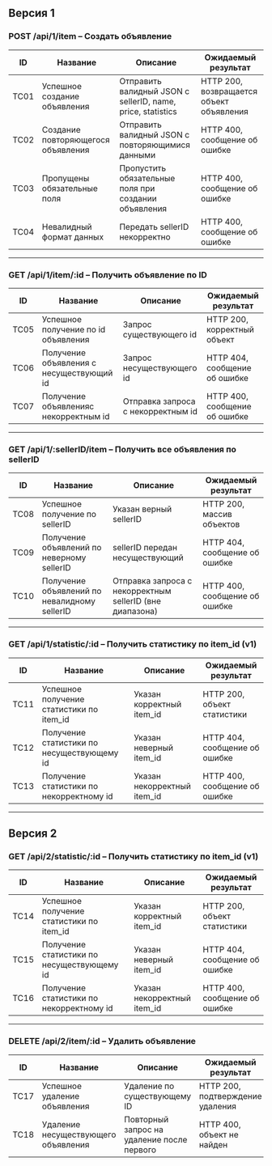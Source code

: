 ## Версия 1

### POST /api/1/item – Создать объявление

| ID   | Название                           | Описание                                                    | Ожидаемый результат                      |
|------|------------------------------------|-------------------------------------------------------------|------------------------------------------|
| TC01 | Успешное создание объявления       | Отправить валидный JSON с sellerID, name, price, statistics | HTTP 200, возвращается объект объявления |
| TC02 | Создание повторяющегося объявления | Отправить валидный JSON с повторяющимися данными            | HTTP 400, сообщение об ошибке            |
| TC03 | Пропущены обязательные поля        | Пропустить обязательные поля при создании объявления        | HTTP 400, сообщение об ошибке            |
| TC04 | Невалидный формат данных           | Передать sellerID некорректно                               | HTTP 400, сообщение об ошибке            |

---

### GET /api/1/item/:id – Получить объявление по ID

| ID  | Название                                 | Описание                                       | Ожидаемый результат           |
|-----|------------------------------------------|------------------------------------------------|-------------------------------|
| TC05 | Успешное получение по id объявления      | Запрос существующего id          | HTTP 200, корректный объект   |
| TC06 | Получение объявления с несуществующий id | Запрос несуществующего id        | HTTP 404, сообщение об ошибке |
| TC07 | Получение объявленияс некорректным id    | Отправка запроса с некорректным id | HTTP 400, сообщение об ошибке                     |

---

### GET /api/1/:sellerID/item – Получить все объявления по sellerID

| ID  | Название                                     | Описание                                                 | Ожидаемый результат           |
|-----|----------------------------------------------|----------------------------------------------------------|-------------------------------|
| TC08 | Успешное получение по sellerID               | Указан верный sellerID                                   | HTTP 200, массив объектов     |
| TC09 | Получение объявлений по неверному sellerID   | sellerID передан несуществующий                          | HTTP 404, сообщение об ошибке      |
| TC10 | Получение объявлений по невалидному sellerID | Отправка запроса с некорректным sellerID (вне диапазона) | HTTP 400, сообщение об ошибке |

---

###  GET /api/1/statistic/:id – Получить статистику по item_id (v1)

| ID  | Название                                   | Описание                    | Ожидаемый результат           |
|-----|--------------------------------------------|-----------------------------|-------------------------------|
| TC11 | Успешное получение статистики по item_id   | Указан корректный item_id   | HTTP 200, объект статистики   |
| TC12 | Получение статистики по несуществующему id | Указан неверный item_id     | HTTP 404, сообщение об ошибке |
| TC13 | Получение статистики по некорректному id   | Указан некорректный item_id | HTTP 400, сообщение об ошибке |
---

##  Версия 2

### GET /api/2/statistic/:id – Получить статистику по item_id (v1)

| ID  | Название                                   | Описание                    | Ожидаемый результат           |
|-----|--------------------------------------------|-----------------------------|-------------------------------|
| TC14 | Успешное получение статистики по item_id   | Указан корректный item_id   | HTTP 200, объект статистики   |
| TC15 | Получение статистики по несуществующему id | Указан неверный item_id     | HTTP 404, сообщение об ошибке |
| TC16 | Получение статистики по некорректному id   | Указан некорректный item_id | HTTP 400, сообщение об ошибке |
---

### DELETE /api/2/item/:id – Удалить объявление

| ID  | Название                            | Описание                                                                 | Ожидаемый результат              |
|-----|-------------------------------------|--------------------------------------------------------------------------|----------------------------------|
| TC17 | Успешное удаление объявления        | Удаление по существующему ID                                             | HTTP 200, подтверждение удаления |
| TC18 | Удаление несуществующего объявления | Повторный запрос на удаление после первого                               | HTTP 400, объект не найден       |





